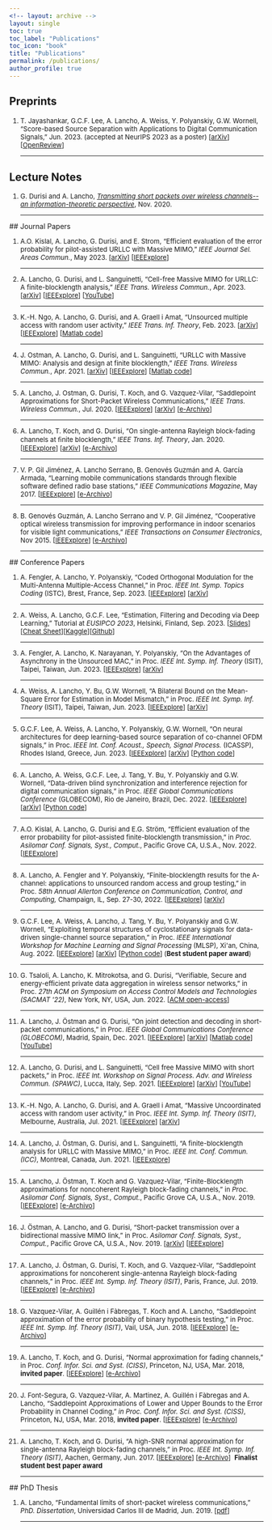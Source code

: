 ```yaml
---
<!-- layout: archive -->
layout: single
toc: true
toc_label: "Publications"
toc_icon: "book"
title: "Publications"
permalink: /publications/ 
author_profile: true
---
```

## Preprints
<font size="2">
<ol>

<li>
 T. Jayashankar, G.C.F. Lee, A. Lancho, A. Weiss, Y. Polyanskiy, G.W. Wornell, “Score-based Source Separation with Applications to Digital Communication Signals,” Jun. 2023. (accepted at NeurIPS 2023 as a poster)
 [<a href="https://arxiv.org/abs/2306.14411">arXiv</a>] 
 [<a href="https://openreview.net/forum?id=BFGQQKicuu">OpenReview</a>]
</li><hr>

</ol>
</font>

## Lecture Notes
<font size="2">
<ol>
<li>
G. Durisi and A. Lancho, <em><a href="https://gdurisi.github.io/fbl-notes/">Transmitting short packets over wireless channels--an information-theoretic perspective</a></em>, Nov. 2020. 
</li>
<hr>
</ol>
</font>
## Journal Papers
<font size="2">
<ol>

<li>
 A.O. Kislal, A. Lancho, G. Durisi, and E. Strom, “Efficient evaluation of the error probability for pilot-assisted URLLC with Massive MIMO,” <em>IEEE Journal Sel. Areas Commun.</em>, May 2023. 
 [<a href="https://arxiv.org/abs/2211.02385">arXiv</a>]
 [<a href="https://ieeexplore.ieee.org/document/10138403">IEEExplore</a>]
</li><hr>

<li>
 A. Lancho, G. Durisi, and L. Sanguinetti, “Cell-free Massive MIMO for URLLC: A finite-blocklength analysis,” <em>IEEE Trans. Wireless Commun.</em>, Apr. 2023.
 [<a href="https://arxiv.org/abs/2207.00856">arXiv</a>]
 [<a href="https://ieeexplore.ieee.org/document/10101779">IEEExplore</a>]
 [<a href="https://www.youtube.com/watch?v=Uxk3-8YAK9Q">YouTube</a>]
</li><hr>

<li>
 K.-H. Ngo, A. Lancho, G. Durisi, and A. Graell i Amat, “Unsourced multiple access with random user activity,” <em>IEEE Trans. Inf. Theory</em>, Feb. 2023. 
 [<a href="https://arxiv.org/abs/2202.06365">arXiv</a>] [<a href="https://ieeexplore.ieee.org/document/10052701">IEEExplore</a>] [<a href="https://github.com/khachoang1412/UMA_random_user_activity">Matlab code</a>]
</li><hr>

<li>
 J. Ostman, A. Lancho, G. Durisi, and L. Sanguinetti, “URLLC with Massive MIMO: Analysis and design at finite blocklength,” <em>IEEE Trans. Wireless Commun.</em>, Apr. 2021. [<a href="http://arxiv.org/abs/2009.10550">arXiv</a>] [<a href="https://ieeexplore.ieee.org/document/9416241">IEEExplore</a>] [<a href="https://github.com/infotheorychalmers/URLLC_Massive_MIMO">Matlab code</a>]
</li>
<hr>

<li>
A. Lancho, J. Ostman, G. Durisi, T. Koch, and G. Vazquez-Vilar, 
“Saddlepoint Approximations for Short-Packet Wireless Communications,” 
<em>IEEE Trans. Wireless Commun.</em>, Jul. 2020.
[<a href="https://ieeexplore.ieee.org/document/9072306">IEEExplore</a>]
[<a href="https://arxiv.org/abs/1904.10442">arXiv</a>]
[<a href="https://e-archivo.uc3m.es/handle/10016/30725">e-Archivo</a>]
</li>
<hr>

<li>
  A. Lancho, T. Koch, and G. Durisi, 
  “On single-antenna Rayleigh block-fading channels at ﬁnite blocklength,” 
  <em>IEEE Trans. Inf. Theory</em>, Jan. 2020.
  [<a href="https://ieeexplore.ieee.org/document/8861117">IEEExplore</a>]
  [<a href="https://arxiv.org/abs/1706.07778">arXiv</a>]
  [<a href="https://e-archivo.uc3m.es/handle/10016/29598">e-Archivo</a>]
</li>
<hr>

<li>
  V. P. Gil Jiménez, A. Lancho Serrano, B. Genovés Guzmán and A. García Armada, 
  “Learning mobile communications standards through flexible software defined radio base stations,” 
  <em>IEEE Communications Magazine</em>, May 2017.
  [<a href="https://ieeexplore.ieee.org/document/7926928">IEEExplore</a>]
  [<a href="https://e-archivo.uc3m.es/handle/10016/32662">e-Archivo</a>]
</li>
<hr>

<li>
  B. Genovés Guzmán, A. Lancho Serrano and V. P. Gil Jiménez, 
  “Cooperative optical wireless transmission for improving performance in indoor scenarios for visible light communications,” 
  <em>IEEE Transactions on Consumer Electronics</em>, Nov 2015.
  [<a href="https://ieeexplore.ieee.org/document/7389772">IEEExplore</a>]
  [<a href="https://e-archivo.uc3m.es/handle/10016/32653">e-Archivo</a>]
</li>
<hr>

</ol>
</font>
## Conference Papers
<font size="2">
<ol>

<li>
 A. Fengler, A. Lancho, Y. Polyanskiy, “Coded Orthogonal Modulation for the Multi-Antenna Multiple-Access Channel,” in Proc. <em>IEEE Int. Symp. Topics Coding</em> (ISTC), Brest, France, Sep. 2023.
 [<a href="https://ieeexplore.ieee.org/document/10273538">IEEExplore</a>]
 [<a href="https://arxiv.org/abs/2307.01095">arXiv</a>]
</li><hr>

<li>
 A. Weiss, A. Lancho, G.C.F. Lee, “Estimation, Filtering and Decoding via Deep Learning,” Tutorial at <em>EUSIPCO 2023</em>, Helsinki, Finland, Sep. 2023.
 <!-- [<a href="https://ieeexplore.ieee.org/document/10001513">IEEExplore</a>] -->
 [<a href="/files/2023/EUSIPCO_tutorial.pdf">Slides</a>][<a href="/files/2023/Cheat_Sheet_EUSIPCO_2023_Tutorial.pdf">Cheat Sheet</a>][<a href="https://www.kaggle.com/competitions/mini-rf-challenge">Kaggle</a>][<a href="https://www.kaggle.com/code/garycflee/hands-on-session">Github</a>]
</li><hr>

<li>
 A. Fengler, A. Lancho, K. Narayanan, Y. Polyanskiy, “On the Advantages of Asynchrony in the Unsourced MAC,” in Proc. <em>IEEE Int. Symp. Inf. Theory</em> (ISIT), Taipei, Taiwan, Jun. 2023.
 [<a href="https://ieeexplore.ieee.org/document/10206586">IEEExplore</a>]
 [<a href="https://arxiv.org/abs/2305.06985">arXiv</a>]
</li><hr>

<li>
 A. Weiss, A. Lancho, Y. Bu, G.W. Wornell, “A Bilateral Bound on the Mean-Square Error for Estimation in Model Mismatch,” in Proc. <em>IEEE Int. Symp. Inf. Theory</em> (ISIT), Taipei, Taiwan, Jun. 2023.
 [<a href="https://ieeexplore.ieee.org/document/10206620">IEEExplore</a>]
 [<a href="https://arxiv.org/abs/2305.08207">arXiv</a>]
</li><hr>

<li>
 G.C.F. Lee, A. Weiss, A. Lancho, Y. Polyanskiy, G.W. Wornell, “On neural architectures for deep learning-based source separation of co-channel OFDM signals,” in Proc. <em>IEEE Int. Conf. Acoust., Speech, Signal Process.</em> (ICASSP), Rhodes Island, Greece, Jun. 2023.
 [<a href="https://ieeexplore.ieee.org/document/10096702">IEEExplore</a>]
 [<a href="https://arxiv.org/abs/2303.06438">arXiv</a>]
 [<a href="https://github.com/RFChallenge/SCSS_OFDMArchitecture">Python code</a>]
</li><hr>

<li>
 A. Lancho, A. Weiss, G.C.F. Lee, J. Tang, Y. Bu, Y. Polyanskiy and G.W. Wornell, “Data-driven blind synchronization and interference rejection for digital communication signals,” in Proc. <em>IEEE Global Communications Conference</em> (GLOBECOM), Rio de Janeiro, Brazil, Dec. 2022.
 [<a href="https://ieeexplore.ieee.org/document/10001513">IEEExplore</a>]
 [<a href="https://arxiv.org/abs/2209.04871">arXiv</a>]
 [<a href="https://github.com/RFChallenge/SCSS_Sync">Python code</a>]
</li><hr>

<li>
 A.O. Kislal, A. Lancho, G. Durisi and E.G. Ström, “Efficient evaluation of the error probability for pilot-assisted finite-blocklength transmission,” in <em>Proc. Asilomar Conf. Signals, Syst., Comput.</em>, Pacific Grove CA, U.S.A., Nov. 2022. 
[<a href="https://ieeexplore.ieee.org/document/10052080">IEEExplore</a>]
</li><hr>

<li>
 A. Lancho, A. Fengler and Y. Polyanskiy, “Finite-blocklength results for the A-channel: applications to unsourced random access and group testing,” in Proc. <em>58th Annual Allerton Conference on Communication, Control, and Computing,</em> Champaign, IL, Sep. 27-30, 2022.
 [<a href="https://ieeexplore.ieee.org/document/9929318">IEEExplore</a>] 
 [<a href="https://arxiv.org/abs/2210.01951">arXiv</a>]
</li><hr>

<li>
 G.C.F. Lee, A. Weiss, A. Lancho, J. Tang, Y. Bu, Y. Polyanskiy and G.W. Wornell, “Exploiting temporal structures of cyclostationary signals for data-driven single-channel source separation,” in Proc. <em>IEEE International Workshop for Machine Learning and Signal Processing</em> (MLSP), Xi'an, China, Aug. 2022. 
 [<a href="https://ieeexplore.ieee.org/document/9943311">IEEExplore</a>]
 [<a href="https://arxiv.org/abs/2208.10325">arXiv</a>] 
 [<a href="https://github.com/RFChallenge/SCSS_CSGaussian">Python code</a>]
 (<b>Best student paper award</b>)
</li><hr>

<li>
G. Tsaloli, A. Lancho, K. Mitrokotsa, and G. Durisi, “Verifiable, Secure and energy-efficient private data aggregation in wireless sensor networks,” in Proc. <em>27th ACM on Symposium on Access Control Models and Technologies (SACMAT '22)</em>, New York, NY, USA, Jun. 2022.
[<a href="https://dl.acm.org/doi/abs/10.1145/3532105.3535040">ACM open-access</a>] 
</li>
<hr>

<li>
A. Lancho, J. Östman and G. Durisi, “On joint detection and decoding in short-packet communications,” in Proc. <em>IEEE Global Communications Conference (GLOBECOM)</em>, Madrid, Spain, Dec. 2021.
[<a href="https://ieeexplore.ieee.org/document/9685448">IEEExplore</a>] 
[<a href="https://arxiv.org/pdf/2109.13669.pdf">arXiv</a>]
[<a href="https://github.com/a-lancho/jointDetDec">Matlab code</a>]
[<a href="https://www.youtube.com/watch?v=McGaedtIIrA">YouTube</a>]
</li>
<hr>

<li>
A. Lancho, G. Durisi, and L. Sanguinetti, “Cell free Massive MIMO with short packets,” in Proc. <em>IEEE Int. Workshop on Signal Process. Adv. and Wireless Commun. (SPAWC)</em>, Lucca, Italy, Sep. 2021. 
[<a href="https://ieeexplore.ieee.org/document/9593103">IEEExplore</a>]
[<a href="https://arxiv.org/abs/2107.10707">arXiv</a>]
[<a href="https://www.youtube.com/watch?v=Uxk3-8YAK9Q">YouTube</a>]
</li>
<hr>

<li>
 K.-H. Ngo, A. Lancho, G. Durisi, and A. Graell i Amat, “Massive Uncoordinated access with random user activity,” in Proc. <em>IEEE Int. Symp. Inf. Theory (ISIT)</em>, Melbourne, Australia, Jul. 2021.
 [<a href="https://ieeexplore.ieee.org/document/9518253">IEEExplore</a>]
 [<a href="http://arxiv.org/abs/2103.09721">arXiv</a>]
</li>
<hr>

  <li>
     A. Lancho, J. Östman, G. Durisi, and L. Sanguinetti, “A finite-blocklength analysis for URLLC with
Massive MIMO,” in Proc. <em>IEEE Int. Conf. Commun. (ICC)</em>, Montreal, Canada, Jun. 2021. 
[<a href="https://ieeexplore.ieee.org/document/9500881">IEEExplore</a>]
  </li>
  <hr>

<li>
A. Lancho, J. Östman, T. Koch and G. Vazquez-Vilar, “Finite-Blocklength approximations for noncoherent Rayleigh block-fading channels,” 
in <em>Proc. Asilomar Conf. Signals, Syst., Comput.</em>, Pacific Grove CA, U.S.A., Nov. 2019. 
[<a href="https://ieeexplore.ieee.org/document/9049072">IEEExplore</a>]
[<a href="https://e-archivo.uc3m.es/handle/10016/30733">e-Archivo</a>]
</li>
<hr>

 <li>
J. Östman, A. Lancho, and G. Durisi, “Short-packet transmission over a
  bidirectional massive MIMO link,” in Proc. <em>Asilomar Conf. Signals, Syst., Comput.</em>, Pacific Grove CA, U.S.A., Nov. 2019. 
  [<a href="https://arxiv.org/abs/1912.00718">arXiv</a>]
  [<a href="https://ieeexplore.ieee.org/document/9048838">IEEExplore</a>]
</li>
<hr>

<li>
    A. Lancho, J. Östman, G. Durisi, T. Koch, and G. Vazquez-Vilar, “Saddlepoint approximations for noncoherent single-antenna Rayleigh block-fading channels,” in Proc. <em>IEEE Int. Symp. Inf. Theory (ISIT)</em>, Paris, France, Jul. 2019.
    [<a href="https://ieeexplore.ieee.org/document/8849659">IEEExplore</a>]
    [<a href="https://e-archivo.uc3m.es/handle/10016/29129">e-Archivo</a>]
  </li>
  <hr>

<li>
    G. Vazquez-Vilar, A. Guillén i Fàbregas, T. Koch and A. Lancho, 
    “Saddlepoint approximation of the error probability of binary hypothesis testing,” 
    in Proc. <em>IEEE Int. Symp. Inf. Theory (ISIT)</em>, Vail, USA, Jun. 2018.
    [<a href="https://ieeexplore.ieee.org/document/8437503?arnumber=8437503">IEEExplore</a>]
    [<a href="https://e-archivo.uc3m.es/handle/10016/27525">e-Archivo</a>]
  </li>
  <hr>

<li>
    A. Lancho, T. Koch, and G. Durisi, “Normal approximation for fading channels,” 
    in Proc. <em>Conf. Infor. Sci. and Syst. (CISS)</em>, Princeton, NJ, USA, Mar. 2018, 
    <strong>invited paper</strong>. 
    [<a href="https://ieeexplore.ieee.org/document/8362297">IEEExplore</a>]
    [<a href="https://e-archivo.uc3m.es/handle/10016/27514">e-Archivo</a>]
</li>
<hr>

<li>
    J. Font-Segura, G. Vazquez-Vilar, A. Martinez, A. Guillén i Fàbregas and A. Lancho, 
    “Saddlepoint Approximations of Lower and Upper Bounds to the Error Probability in Channel Coding,” 
    <em>in Proc. Conf. Infor. Sci. and Syst. (CISS)</em>, Princeton, NJ, USA, Mar. 2018, 
    <strong>invited paper</strong>. 
    [<a href="https://ieeexplore.ieee.org/document/8362304">IEEExplore</a>]
    [<a href="https://e-archivo.uc3m.es/handle/10016/28846">e-Archivo</a>]
</li>
<hr>

<li>
A. Lancho, T. Koch, and G. Durisi, “A high-SNR normal approximation for single-antenna Rayleigh block-fading channels,” 
in Proc. <em>IEEE Int. Symp. Inf. Theory (ISIT)</em>, Aachen, Germany, Jun. 2017. 
[<a href="https://ieeexplore.ieee.org/document/8006834">IEEExplore</a>]
[<a href="https://e-archivo.uc3m.es/handle/10016/26221">e-Archivo</a>]     
&nbsp;<b>Finalist student best paper award</b>
</li>
<hr>

</ol>
</font>
## PhD Thesis
<font size="2">
<ol>
  <li>
     A. Lancho, “Fundamental limits of short-packet wireless communications,” <em>PhD. Dissertation</em>, Universidad Carlos III de Madrid, Jun. 2019.
     [<a href="/files/2019/Thesis_Alex.pdf">pdf</a>]
  </li>
  <hr>
  </ol>
  </font>